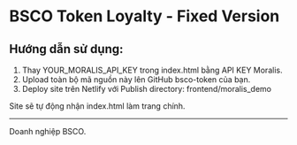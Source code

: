 
# BSCO Token Loyalty - Fixed Version

## Hướng dẫn sử dụng:
1. Thay YOUR_MORALIS_API_KEY trong index.html bằng API KEY Moralis.
2. Upload toàn bộ mã nguồn này lên GitHub bsco-token của bạn.
3. Deploy site trên Netlify với Publish directory: frontend/moralis_demo

Site sẽ tự động nhận index.html làm trang chính.

---
Doanh nghiệp BSCO.

